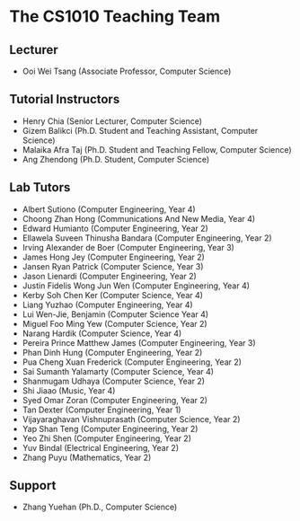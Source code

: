 # The CS1010 Teaching Team

## Lecturer

-   Ooi Wei Tsang (Associate Professor, Computer Science)

## Tutorial Instructors

-   Henry Chia (Senior Lecturer, Computer Science)
-   Gizem Balikci (Ph.D. Student and Teaching Assistant, Computer Science)
-   Malaika Afra Taj (Ph.D. Student and Teaching Fellow, Computer Science)
-   Ang Zhendong (Ph.D. Student, Computer Science)

## Lab Tutors

-   Albert Sutiono (Computer Engineering, Year 4)
-   Choong Zhan Hong (Communications And New Media, Year 4)
-   Edward Humianto (Computer Engineering, Year 2)
-   Ellawela Suveen Thinusha Bandara (Computer Engineering, Year 2)
-   Irving Alexander de Boer (Computer Engineering, Year 3)
-   James Hong Jey (Computer Engineering, Year 2)
-   Jansen Ryan Patrick (Computer Science, Year 3)
-   Jason Lienardi (Computer Engineering, Year 2)
-   Justin Fidelis Wong Jun Wen (Computer Engineering, Year 4)
-   Kerby Soh Chen Ker (Computer Science, Year 4)
-   Liang Yuzhao (Computer Engineering, Year 4)
-   Lui Wen-Jie, Benjamin (Computer Science Year 4)
-   Miguel Foo Ming Yew (Computer Science, Year 2)
-   Narang Hardik (Computer Science, Year 4)
-   Pereira Prince Matthew James (Computer Engineering, Year 3)
-   Phan Dinh Hung (Computer Engineering, Year 2)
-   Pua Cheng Xuan Frederick (Computer Engineering, Year 2)
-   Sai Sumanth Yalamarty (Computer Science, Year 4)
-   Shanmugam Udhaya (Computer Science, Year 2)
-   Shi Jiaao (Music, Year 4)
-   Syed Omar Zoran (Computer Engineering, Year 2)
-   Tan Dexter (Computer Engineering, Year 1)
-   Vijayaraghavan Vishnuprasath (Computer Science, Year 2)
-   Yap Shan Teng (Computer Engineering, Year 2)
-   Yeo Zhi Shen (Computer Engineering, Year 2)
-   Yuv Bindal (Electrical Engineering, Year 2)
-   Zhang Puyu (Mathematics, Year 2)

## Support

-   Zhang Yuehan (Ph.D., Computer Science)


